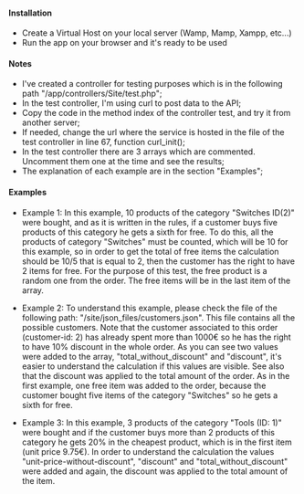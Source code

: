 #### Installation
- Create a Virtual Host on your local server (Wamp, Mamp, Xampp, etc...)
- Run the app on your browser and it's ready to be used


#### Notes
- I've created a controller for testing purposes which is in the following path "/app/controllers/Site/test.php";
- In the test controller, I'm using curl to post data to the API;
- Copy the code in the method index of the controller test, and try it from another server;
- If needed, change the url where the service is hosted in the file of the test controller in line 67, function curl_init();
- In the test controller there are 3 arrays which are commented. Uncomment them one at the time and see the results;
- The explanation of each example are in the section "Examples";


#### Examples
- Example 1: In this example, 10 products of the category "Switches ID(2)" were bought, and as it is written in the rules, if a customer buys five products of this category he gets a sixth for free. To do this, all the products of category "Switches" must be counted, which will be 10 for this example, so in order to get the total of free items the calculation should be 10/5 that is equal to 2, then the customer has the right to have 2 items for free. For the purpose of this test, the free product is a random one from the order. The free items will be in the last item of the array.

- Example 2: To understand this example, please check the file of the following path: "/site/json_files/customers.json". This file contains all the possible customers. Note that the customer associated to this order (customer-id: 2) has already spent more than 1000€ so he has the right to have 10% discount in the whole order. As you can see two values were added to the array, "total_without_discount" and "discount", it's easier to understand the calculation if this values are visible. See also that the discount was applied to the total amount of the order. As in the first example, one free item was added to the order, because the customer bought five items of the category "Switches" so he gets a sixth for free.

- Example 3: In this example, 3 products of the category "Tools (ID: 1)"  were bought and if the customer buys more than 2 products of this category he gets 20% in the cheapest product, which is in the first item (unit price 9.75€). In order to understand the calculation the values "unit-price-without-discount", "discount" and "total_without_discount" were added and again, the discount was applied to the total amount of the item.
